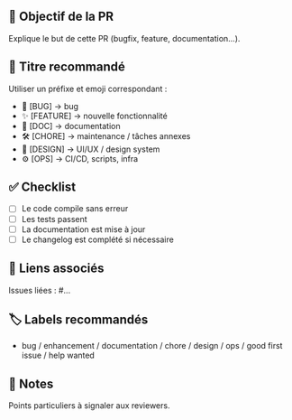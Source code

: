 ## 📌 Objectif de la PR

Explique le but de cette PR (bugfix, feature, documentation…).

## 🔖 Titre recommandé

Utiliser un préfixe et emoji correspondant :

- 🐛 [BUG] → bug
- ✨ [FEATURE] → nouvelle fonctionnalité
- 📝 [DOC] → documentation
- 🛠️ [CHORE] → maintenance / tâches annexes
- 🎨 [DESIGN] → UI/UX / design system
- ⚙️ [OPS] → CI/CD, scripts, infra

## ✅ Checklist

- [ ] Le code compile sans erreur
- [ ] Les tests passent
- [ ] La documentation est mise à jour
- [ ] Le changelog est complété si nécessaire

## 🔗 Liens associés

Issues liées : #...

## 🏷️ Labels recommandés

- bug / enhancement / documentation / chore / design / ops / good first issue / help wanted

## 📝 Notes

Points particuliers à signaler aux reviewers.
